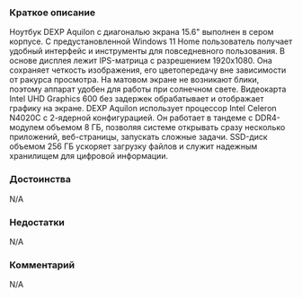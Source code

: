 ### **Краткое описание**
Ноутбук DEXP Aquilon с диагональю экрана 15.6" выполнен в сером корпусе. С предустановленной Windows 11 Home пользователь получает удобный интерфейс и инструменты для повседневного пользования. В основе дисплея лежит IPS-матрица с разрешением 1920x1080. Она сохраняет четкость изображения, его цветопередачу вне зависимости от ракурса просмотра. На матовом экране не возникают блики, поэтому аппарат удобен для работы при солнечном свете. Видеокарта Intel UHD Graphics 600 без задержек обрабатывает и отображает графику на экране. DEXP Aquilon использует процессор Intel Celeron N4020C с 2-ядерной конфигурацией. Он работает в тандеме с DDR4-модулем объемом 8 ГБ, позволяя системе открывать сразу несколько приложений, веб-страницы, запускать сложные задачи. SSD-диск объемом 256 ГБ ускоряет загрузку файлов и служит надежным хранилищем для цифровой информации.

### **Достоинства**
N/A

### **Недостатки**
N/A

### **Комментарий**
N/A
